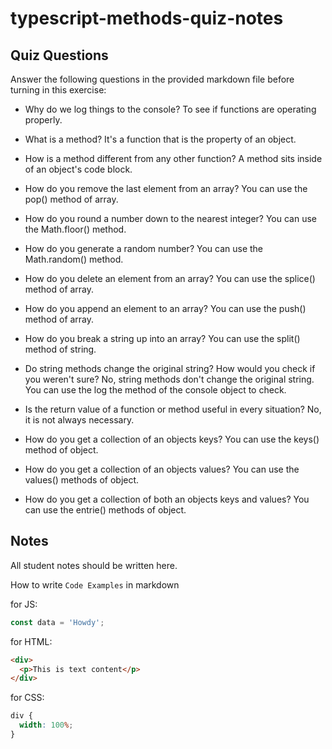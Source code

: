 # typescript-methods-quiz-notes

## Quiz Questions

Answer the following questions in the provided markdown file before turning in this exercise:

- Why do we log things to the console?
  To see if functions are operating properly.

- What is a method?
  It's a function that is the property of an object.

- How is a method different from any other function?
  A method sits inside of an object's code block.

- How do you remove the last element from an array?
  You can use the pop() method of array.

- How do you round a number down to the nearest integer?
  You can use the Math.floor() method.

- How do you generate a random number?
  You can use the Math.random() method.

- How do you delete an element from an array?
  You can use the splice() method of array.

- How do you append an element to an array?
  You can use the push() method of array.

- How do you break a string up into an array?
  You can use the split() method of string.

- Do string methods change the original string? How would you check if you weren't sure?
  No, string methods don't change the original string. You can use the log the method of the console object to check.

- Is the return value of a function or method useful in every situation?
  No, it is not always necessary.

- How do you get a collection of an objects keys?
  You can use the keys() method of object.

- How do you get a collection of an objects values?
  You can use the values() methods of object.

- How do you get a collection of both an objects keys and values?
  You can use the entrie() methods of object.

## Notes

All student notes should be written here.

How to write `Code Examples` in markdown

for JS:

```javascript
const data = 'Howdy';
```

for HTML:

```html
<div>
  <p>This is text content</p>
</div>
```

for CSS:

```css
div {
  width: 100%;
}
```
